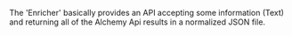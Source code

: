 The 'Enricher' basically provides an API accepting some information (Text) and returning all of the Alchemy Api results in a normalized JSON file.

